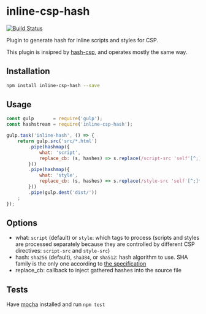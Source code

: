 # inline-csp-hash

[![Build Status](https://travis-ci.com/sjinks/inline-csp-hash.svg?branch=master)](https://travis-ci.com/sjinks/inline-csp-hash)

Plugin to generate hash for inline scripts and styles for CSP.

This plugin is insipred by [hash-csp](https://github.com/chrahunt/hash-csp), and operates mostly the same way.

## Installation

```bash
npm install inline-csp-hash --save
```

## Usage

```javascript
const gulp       = require('gulp');
const hashstream = require('inline-csp-hash');

gulp.task('inline-hash', () => {
	return gulp.src('src/*.html')
		.pipe(hashmap({
			what: 'script',
			replace_cb: (s, hashes) => s.replace(/script-src 'self'[^;]*/, "script-src 'self' " + hashes.join(" "))
		}))
		.pipe(hashmap({
			what: 'style',
			replace_cb: (s, hashes) => s.replace(/style-src 'self'[^;]*/, "style-src 'self' " + hashes.join(" "))
		}))
		.pipe(gulp.dest('dist/'))
	;
});
```

## Options

* what: `script` (default) or `style`: which tags to process (scripts and styles are processed separately because they are controlled by different CSP directives: `script-src` and `style-src`)
* hash: `sha256` (default), `sha384`, or `sha512`: hash algorithm to use. SHA family is the only one according to [the specification](https://w3c.github.io/webappsec-csp/2/#source-list-valid-hashes)
* replace_cb: callback to inject gathered hashes into the source file

## Tests

Have [mocha](https://mochajs.org/) installed and run `npm test`
